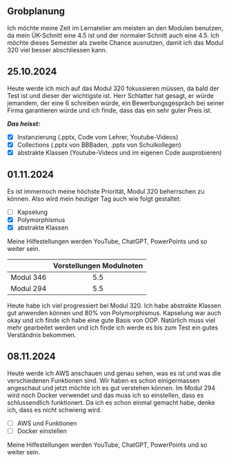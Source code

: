 ## Grobplanung

Ich möchte meine Zeit im Lernatelier am meisten an den Modulen benutzen, da mein ÜK-Schnitt eine 4.5 ist und der normaler Schnitt auch eine 4.5. Ich möchte dieses Semester als zweite Chance ausnutzen, damit ich das Modul 320 viel besser abschliessen kann.

## 25.10.2024

Heute werde ich mich auf das Modul 320 fokussieren müssen, da bald der Test ist und dieser der wichtigste ist. Herr Schlatter hat gesagt, er würde jemandem, der eine 6 schreiben würde, ein Bewerbungsgespräch bei seiner Firma garantieren würde und ich finde, dass das ein sehr guter Preis ist.

_**Das heisst:**_
- [x] Instanzierung (.pptx, Code vom Lehrer, Youtube-Videos)
- [x] Collections (.pptx von BBBaden, .pptx von Schulkollegen)
- [x] abstrakte Klassen (Youtube-Videos und im eigenen Code ausprobieren)

## 01.11.2024

Es ist immernoch meine höchste Priorität, Modul 320 beherrschen zu können. Also wird mein heutiger Tag auch wie folgt gestaltet:

- [ ] Kapselung
- [x] Polymorphismus
- [x] abstrakte Klassen

Meine Hilfestellungen werden YouTube, ChatGPT, PowerPoints und so weiter sein.



|         | Vorstellungen Modulnoten           |
| ------------- |:-------------:|
| Modul 346     | 5.5 |
| Modul 294      | 5.5      |


Heute habe ich viel progressiert bei Modul 320. Ich habe abstrakte Klassen gut anwenden können und 80% von Polymorphismus. Kapselung war auch okay und ich finde ich habe eine gute Basis von OOP. Natürlich muss viel mehr gearbeitet werden und ich finde ich werde es bis zum Test ein gutes Verständnis bekommen.


## 08.11.2024

Heute werde ich AWS anschauen und genau sehen, was es ist und was die verschiedenen Funktionen sind. Wir haben es schon einigermassen angeschaut und jetzt möchte ich es gut verstehen können. Im Modul 294 wird noch Docker verwendet und das muss ich so einstellen, dass es schlussendlich funktionert. Da ich es schon einmal gemacht habe, denke ich, dass es nicht schwierig wird.

- [ ] AWS und Funktionen
- [ ] Docker einstellen

Meine Hilfestellungen werden YouTube, ChatGPT, PowerPoints und so weiter sein.
